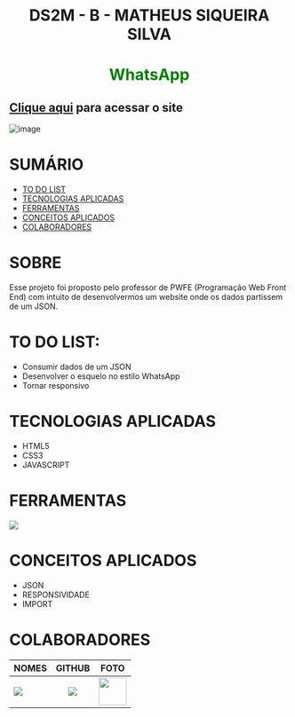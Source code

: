 <div align="center"><h1 style="color:">DS2M - B - MATHEUS SIQUEIRA SILVA</h1></div>
<div align="center"><h1 style="color:green">WhatsApp</h1></div>

## <h2>[Clique aqui](https://ma7hs.github.io/atividade-senai-whatsapp/ds2m/matheus_siqueira_silva) para acessar o site</h2>
<img>![image](https://user-images.githubusercontent.com/87048682/225513500-4fd21677-67cc-4d27-8473-fee0ac5363fb.png) </img>
<div>   
<h1>SUMÁRIO</h1>

- [TO DO LIST](#to-do-list)
- [TECNOLOGIAS APLICADAS](#tecnologias-aplicadas)
- [FERRAMENTAS](#ferramentas)
- [CONCEITOS APLICADOS](#conceitos-aplicados)
- [COLABORADORES](#colaboradores)

</div>

   <h1>SOBRE</h1>

Esse projeto foi proposto pelo professor de PWFE (Programação Web Front End) com intuito de desenvolvermos um website onde os dados partissem de um JSON.

   <h1>TO DO LIST:</h1>   
<div>

- Consumir dados de um JSON
- Desenvolver o esquelo no estilo WhatsApp
- Tornar responsivo

</div>

   <h1>TECNOLOGIAS APLICADAS</h1>

<div>

- HTML5
- CSS3
- JAVASCRIPT

</div>

<h1>FERRAMENTAS</h1> 
       <a href="https://skillicons.dev">
      <img src="https://skillicons.dev/icons?i=vscode,github,git&theme=dark" />
    </a>

<h1>CONCEITOS APLICADOS</h1>   
<div>

- JSON
- RESPONSIVIDADE
- IMPORT

</div>
   <h1>COLABORADORES</h1>

| NOMES                                                                                                                                                                                      |                                                     GITHUB                                                      |                                       FOTO                                       |
| :----------------------------------------------------------------------------------------------------------------------------------------------------------------------------------------- | :-------------------------------------------------------------------------------------------------------------: | :------------------------------------------------------------------------------: |
| <a href="https://github.com/Ma7hs"><img src="https://img.shields.io/badge/DESENVOLVEDOR-MA7HS-informational?style=for-the-badge&logo=appveyorlabelColor=FF00FF"></a> | <a href="https://github.com/Ma7hs"><img src="https://skillicons.dev/icons?i=github&theme=dark"/></a> | <img src="https://avatars.githubusercontent.com/u/87048682?s=400&u=deee238c589f22c15975d61084080318f70a2dfc&v=4" height="50"></a> |
